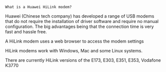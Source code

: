     What is a Huawei HiLink modem?

Huawei (Chinese tech company) has developed a range of USB modems that do not require the installation of driver software and require no manual configuration. 
The big advantages being that the connection time is very fast and hassle free.

A HiLink modem uses a web browser to access the modem settings

HiLink modems work with Windows, Mac and some Linux systems.

There are currently HiLink versions of the E173, E303, E351, E353, Vodafone K3770 
